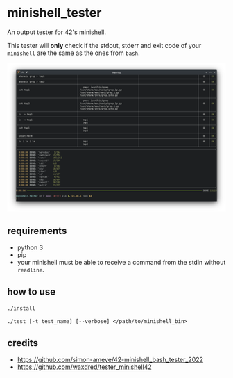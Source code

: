 # minishell_tester
An output tester for 42's minishell.

This tester will **only** check if the stdout, stderr and exit code of your `minishell` are the same as the ones from `bash`.

![screenshot of the tester](/assets/screenshot.png?raw=true "Screenshot of the tester")

## requirements
- python 3
- pip
- your minishell must be able to receive a command from the stdin without `readline`.

## how to use
```shell
./install
```
```shell
./test [-t test_name] [--verbose] </path/to/minishell_bin>
```
## credits
- https://github.com/simon-ameye/42-minishell_bash_tester_2022
- https://github.com/waxdred/tester_minishell42
